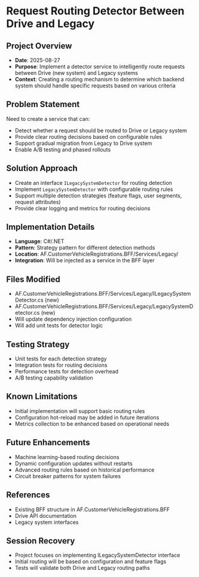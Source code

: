 # Request Routing Detector Between Drive and Legacy

## Project Overview
- **Date**: 2025-08-27
- **Purpose**: Implement a detector service to intelligently route requests between Drive (new system) and Legacy systems
- **Context**: Creating a routing mechanism to determine which backend system should handle specific requests based on various criteria

## Problem Statement
Need to create a service that can:
- Detect whether a request should be routed to Drive or Legacy system
- Provide clear routing decisions based on configurable rules
- Support gradual migration from Legacy to Drive system
- Enable A/B testing and phased rollouts

## Solution Approach
- Create an interface `ILegacySystemDetector` for routing detection
- Implement `LegacySystemDetector` with configurable routing rules
- Support multiple detection strategies (feature flags, user segments, request attributes)
- Provide clear logging and metrics for routing decisions

## Implementation Details
- **Language**: C#/.NET
- **Pattern**: Strategy pattern for different detection methods
- **Location**: AF.CustomerVehicleRegistrations.BFF/Services/Legacy/
- **Integration**: Will be injected as a service in the BFF layer

## Files Modified
- AF.CustomerVehicleRegistrations.BFF/Services/Legacy/ILegacySystemDetector.cs (new)
- AF.CustomerVehicleRegistrations.BFF/Services/Legacy/LegacySystemDetector.cs (new)
- Will update dependency injection configuration
- Will add unit tests for detector logic

## Testing Strategy
- Unit tests for each detection strategy
- Integration tests for routing decisions
- Performance tests for detection overhead
- A/B testing capability validation

## Known Limitations
- Initial implementation will support basic routing rules
- Configuration hot-reload may be added in future iterations
- Metrics collection to be enhanced based on operational needs

## Future Enhancements
- Machine learning-based routing decisions
- Dynamic configuration updates without restarts
- Advanced routing rules based on historical performance
- Circuit breaker patterns for system failures

## References
- Existing BFF structure in AF.CustomerVehicleRegistrations.BFF
- Drive API documentation
- Legacy system interfaces

## Session Recovery
- Project focuses on implementing ILegacySystemDetector interface
- Initial routing will be based on configuration and feature flags
- Tests will validate both Drive and Legacy routing paths